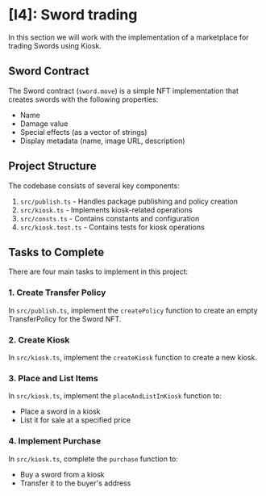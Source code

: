 # [I4]: Sword trading

In this section we will work with the implementation of a marketplace for trading Swords using Kiosk.

## Sword Contract

The Sword contract (`sword.move`) is a simple NFT implementation that creates swords with the following properties:
- Name
- Damage value
- Special effects (as a vector of strings)
- Display metadata (name, image URL, description)

## Project Structure

The codebase consists of several key components:

1. `src/publish.ts` - Handles package publishing and policy creation
2. `src/kiosk.ts` - Implements kiosk-related operations
3. `src/consts.ts` - Contains constants and configuration
4. `src/kiosk.test.ts` - Contains tests for kiosk operations

## Tasks to Complete

There are four main tasks to implement in this project:

### 1. Create Transfer Policy
In `src/publish.ts`, implement the `createPolicy` function to create an empty TransferPolicy for the Sword NFT.

### 2. Create Kiosk
In `src/kiosk.ts`, implement the `createKiosk` function to create a new kiosk.

### 3. Place and List Items
In `src/kiosk.ts`, implement the `placeAndListInKiosk` function to:
- Place a sword in a kiosk
- List it for sale at a specified price

### 4. Implement Purchase
In `src/kiosk.ts`, complete the `purchase` function to:
- Buy a sword from a kiosk
- Transfer it to the buyer's address
